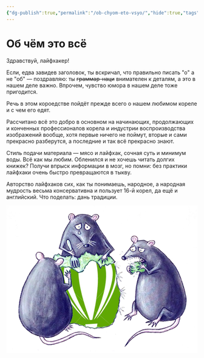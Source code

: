 ```yaml
---
{"dg-publish":true,"permalink":"/ob-chyom-eto-vsyo/","hide":true,"tags":["gardenEntry"],"created":"2023-10-09T12:57:04.030+07:00","updated":"2024-04-28T23:53:57.733+07:00"}
---
```


# Об чём это всё

Здравствуй, лайфхакер!

Если, едва завидев заголовок, ты вскричал, что правильно писать "о" а не "об" — поздравляю: ты ~~граммар-наци~~ внимателен к деталям, а это в нашем деле важно. Впрочем, чувство юмора в нашем деле тоже пригодится.

Речь в этом короедстве пойдёт прежде всего о нашем любимом кореле и с чем его едят.

Рассчитано всё это добро в основном на начинающих, продолжающих и конченных профессионалов корела и индустрии воспроизводства изображений вообще, хотя первые ничего не поймут, вторые и сами прекрасно разберутся, а последние и так всё прекрасно знают.

Стиль подачи материала — мясо и лайфхак, сочная суть и минимум воды. Всё как мы любим. Обленился и не хочешь читать долгих книжек? Получи впрыск информации в мозг, но помни: без практики лайфхаки очень быстро превращаются в тыкву.

Авторство лайфхаков сих, как ты понимаешь, народное, а народная мудрость весьма консервативна и пользует 16-й корел, да ещё и английский. Что поделать: дань традиции.

![](/img/user/assets/myshi-plakali.png)


